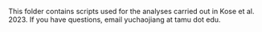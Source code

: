 This folder contains scripts used for the analyses carried out in Kose et al. 2023. If you have questions, email yuchaojiang at tamu dot edu.
